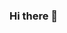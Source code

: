 ### Hi there 👋

<!--
**usnaim/usnaim** is a ✨ _special_ ✨ repository because its `README.md` (this file) appears on your GitHub profile.
My name is Ghizlane Naim, a computer scientist from Germany. I enjoy working with SQL and working with people from all over the world.
I’m currently working on 8 Week SQL Challenge, the Virtual Data Apprenticeship with Danny Ma. Take a look https://www.datawithdanny.com
 Currently, I'm learning skills for data analyst and looking forward for skills in the data science field.
and looking for an opportunity as an intern.
 Ask me about my projects so far.
How to reach me: usnaim@aol.com
 Fun fact: This profile is still under construction
-->

